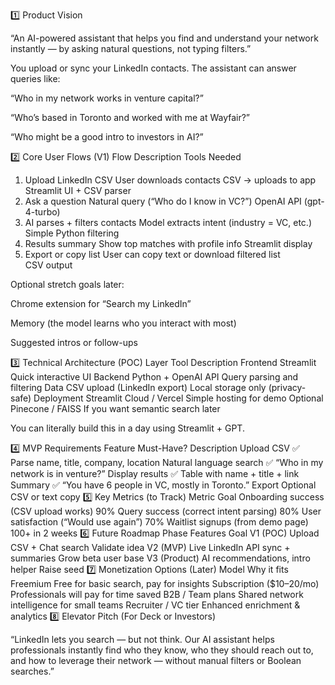 1️⃣ Product Vision

“An AI-powered assistant that helps you find and understand your network 
instantly — by asking natural questions, not typing filters.”

You upload or sync your LinkedIn contacts. The assistant can answer 
queries like:

“Who in my network works in venture capital?”

“Who’s based in Toronto and worked with me at Wayfair?”

“Who might be a good intro to investors in AI?”

2️⃣ Core User Flows (V1)
Flow	Description	Tools Needed
1. Upload LinkedIn CSV	User downloads contacts CSV → uploads to app	
Streamlit UI + CSV parser
2. Ask a question	Natural query (“Who do I know in VC?”)	OpenAI API 
(gpt-4-turbo)
3. AI parses + filters contacts	Model extracts intent (industry = VC, 
etc.)	Simple Python filtering
4. Results summary	Show top matches with profile info	Streamlit 
display
5. Export or copy list	User can copy text or download filtered list	
CSV output

Optional stretch goals later:

Chrome extension for “Search my LinkedIn”

Memory (the model learns who you interact with most)

Suggested intros or follow-ups

3️⃣ Technical Architecture (POC)
Layer	Tool	Description
Frontend	Streamlit	Quick interactive UI
Backend	Python + OpenAI API	Query parsing and filtering
Data	CSV upload (LinkedIn export)	Local storage only (privacy-safe)
Deployment	Streamlit Cloud / Vercel	Simple hosting for demo
Optional	Pinecone / FAISS	If you want semantic search later

You can literally build this in a day using Streamlit + GPT.

4️⃣ MVP Requirements
Feature	Must-Have?	Description
Upload CSV	✅	Parse name, title, company, location
Natural language search	✅	“Who in my network is in venture?”
Display results	✅	Table with name + title + link
Summary	✅	“You have 6 people in VC, mostly in Toronto.”
Export	Optional	CSV or text copy
5️⃣ Key Metrics (to Track)
Metric	Goal
Onboarding success (CSV upload works)	90%
Query success (correct intent parsing)	80%
User satisfaction (“Would use again”)	70%
Waitlist signups (from demo page)	100+ in 2 weeks
6️⃣ Future Roadmap
Phase	Features	Goal
V1 (POC)	Upload CSV + Chat search	Validate idea
V2 (MVP)	Live LinkedIn API sync + summaries	Grow beta user 
base
V3 (Product)	AI recommendations, intro helper	Raise seed
7️⃣ Monetization Options (Later)
Model	Why it fits
Freemium	Free for basic search, pay for insights
Subscription ($10–20/mo)	Professionals will pay for time saved
B2B / Team plans	Shared network intelligence for small teams
Recruiter / VC tier	Enhanced enrichment & analytics
8️⃣ Elevator Pitch (For Deck or Investors)

“LinkedIn lets you search — but not think.
Our AI assistant helps professionals instantly find who they know, who 
they should reach out to, and how to leverage their network — without 
manual filters or Boolean searches.”

